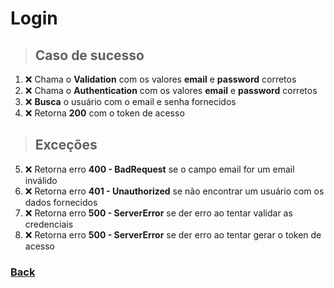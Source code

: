 # Login

> ## Caso de sucesso

1. ❌ Chama o **Validation** com os valores **email** e **password** corretos
2. ❌ Chama o **Authentication** com os valores **email** e **password** corretos
3. ❌ **Busca** o usuário com o email e senha fornecidos
4. ❌ Retorna **200** com o token de acesso

> ## Exceções

5. ❌ Retorna erro **400 - BadRequest** se o campo email for um email inválido
6. ❌ Retorna erro **401 - Unauthorized** se não encontrar um usuário com os dados fornecidos
7. ❌ Retorna erro **500 - ServerError** se der erro ao tentar validar as credenciais
8. ❌ Retorna erro **500 - ServerError** se der erro ao tentar gerar o token de acesso

### [Back](../../../readme.md)